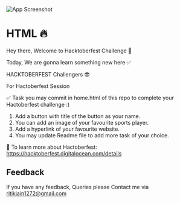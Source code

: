 ![App Screenshot](https://hacktoberfest.digitalocean.com/_nuxt/img/logo-hacktoberfest-full.f42e3b1.svg)

  # HTML 🔥
Hey there, Welcome to Hacktoberfest Challenge 🧩 

Today, We are gonna learn something new here   ✅ 

HACKTOBERFEST Challengers 😎 

For Hactoberfest Session 

✅  Task you may commit in home.html of this repo to complete your Hactoberfest challenge :)

1. Add a button with title of the button as your name.
2. You can add an image of your favourite sports player.
3. Add a hyperlink of your favourite website.
4. You may update  Readme file to add  more task of your choice.

🔗 To learn more about Hactoberfest: https://hacktoberfest.digitalocean.com/details

## Feedback

If you have any feedback, Queries please Contact me via ritikjain1272@gmail.com
